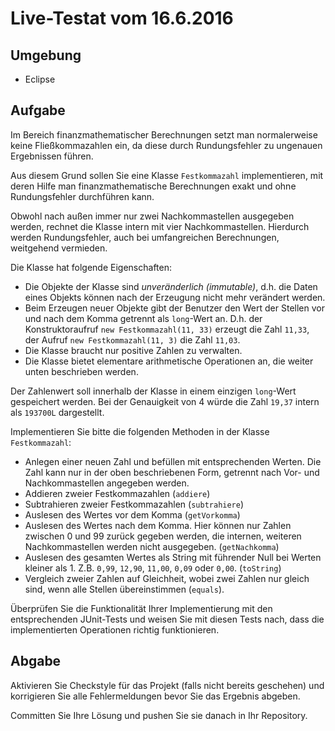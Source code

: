 # Live-Testat vom 16.6.2016

## Umgebung

  * Eclipse


## Aufgabe

Im Bereich finanzmathematischer Berechnungen setzt man normalerweise keine Fließkommazahlen ein, da diese durch Rundungsfehler zu ungenauen Ergebnissen führen.

Aus diesem Grund sollen Sie eine Klasse `Festkommazahl` implementieren, mit deren Hilfe man finanzmathematische Berechnungen exakt und ohne Rundungsfehler durchführen kann.

Obwohl nach außen immer nur zwei Nachkommastellen ausgegeben werden, rechnet die Klasse intern mit vier Nachkommastellen. Hierdurch werden Rundungsfehler, auch bei umfangreichen Berechnungen, weitgehend vermieden.

Die Klasse hat folgende Eigenschaften:

  * Die Objekte der Klasse sind *unveränderlich (immutable)*, d.h. die Daten eines Objekts können nach der Erzeugung nicht mehr verändert werden.
  * Beim Erzeugen neuer Objekte gibt der Benutzer den Wert der Stellen vor und nach dem Komma getrennt als `long`-Wert an. D.h. der Konstruktoraufruf `new Festkommazahl(11, 33)` erzeugt die Zahl `11,33`, der Aufruf `new Festkommazahl(11, 3)` die Zahl `11,03`.
  * Die Klasse braucht nur positive Zahlen zu verwalten.
  * Die Klasse bietet elementare arithmetische Operationen an, die weiter unten beschrieben werden.

Der Zahlenwert soll innerhalb der Klasse in einem einzigen `long`-Wert gespeichert werden. Bei der Genauigkeit von 4 würde die Zahl `19,37` intern als `193700L` dargestellt.

Implementieren Sie bitte die folgenden Methoden in der Klasse `Festkommazahl`:

  * Anlegen einer neuen Zahl und befüllen mit entsprechenden Werten. Die Zahl kann nur in der oben beschriebenen Form, getrennt nach Vor- und Nachkommastellen angegeben werden.
  * Addieren zweier Festkommazahlen (`addiere`)
  * Subtrahieren zweier Festkommazahlen (`subtrahiere`)
  * Auslesen des Wertes vor dem Komma (`getVorkomma`)
  * Auslesen des Wertes nach dem Komma. Hier können nur Zahlen zwischen 0 und 99 zurück gegeben werden, die internen, weiteren Nachkommastellen werden nicht ausgegeben. (`getNachkomma`)
  * Auslesen des gesamten Wertes als String mit führender Null bei Werten kleiner als 1. Z.B. `0,99`, `12,90`, `11,00`, `0,09` oder `0,00`. (`toString`)
  * Vergleich zweier Zahlen auf Gleichheit, wobei zwei Zahlen nur gleich sind, wenn alle Stellen übereinstimmen (`equals`).

Überprüfen Sie die Funktionalität Ihrer Implementierung mit den entsprechenden JUnit-Tests und weisen Sie mit diesen Tests nach, dass die implementierten Operationen richtig funktionieren.


## Abgabe

Aktivieren Sie Checkstyle für das Projekt (falls nicht bereits geschehen) und korrigieren Sie alle Fehlermeldungen bevor Sie das Ergebnis abgeben.

Committen Sie Ihre Lösung und pushen Sie sie danach in Ihr Repository.
